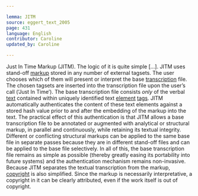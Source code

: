 ```yaml
---

lemma: JITM
source: eggert_text_2005
page: 431
language: English
contributor: Caroline
updated_by: Caroline

---
```


Just In Time Markup (JITM). The logic of it is quite simple [...]. JITM uses stand-off [markup](markup.html) stored in any number of external tagsets. The user chooses which of them will present or interpret the base [transcription](transcription.html) file. The chosen tagsets are inserted into the transcription file upon the user’s call (‘Just In Time’). The base transcription file consists _only_ of the verbal [text](text.html) contained within uniquely identified text [element](element.html) [tags](tag.html). JITM automatically authenticates the content of these text elements against a stored hash value prior to and after the embedding of the markup into the text. The practical effect of this authentication is that JITM allows a base transcription file to be annotated or augmented with analytical or structural markup, in parallel and continuously, while retaining its textual integrity. Different or conflicting structural markups can be applied to the same base file in separate passes because they are in different stand-off files and can be applied to the base file selectively. In all of this, the base transcription file remains as simple as possible (thereby greatly easing its portability into future systems) and the authentication mechanism remains non-invasive. Because JITM separates the textual transcription from the markup, [copyright](copyright.html) is also simplified. Since the markup is necessarily interpretative, a copyright in it can be clearly attributed, even if the work itself is out of copyright.
